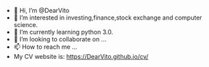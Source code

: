 - 👋 Hi, I’m @DearVito
- 👀 I’m interested in investing,finance,stock exchange and computer science.
- 🌱 I’m currently learning python 3.0.
- 💞️ I’m looking to collaborate on ...
- 📫 How to reach me ...
- My CV website is: https://DearVito.github.io/cv/

<!---
DearVito/DearVito is a ✨ special ✨ repository because its `README.md` (this file) appears on your GitHub profile.
You can click the Preview link to take a look at your changes.
--->
